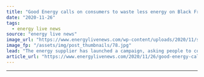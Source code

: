 ```yaml
---
title: "Good Energy calls on consumers to waste less energy on Black Friday"
date: "2020-11-26"
tags: 
  - energy live news
source: "energy live news"
image_url: "https://www.energylivenews.com/wp-content/uploads/2020/11/shutterstock_1195635355.jpg"
image_fp: "/assets/img/post_thumbnails/78.jpg"
lead: "The energy supplier has launched a campaign, asking people to consume less energy and protect the planet from overconsumption"
article_url: "https://www.energylivenews.com/2020/11/26/good-energy-calls-on-consumers-to-waste-less-energy-on-black-friday/"
---
```


---

